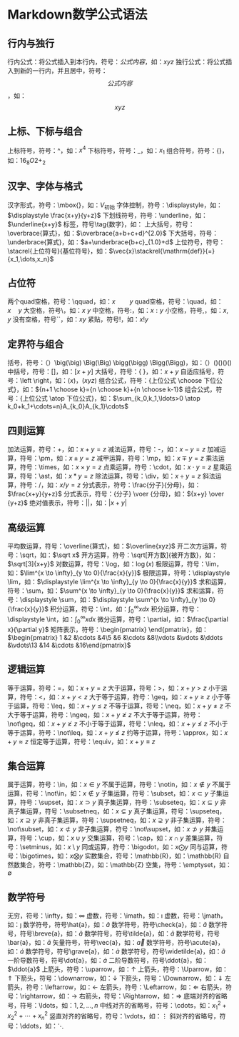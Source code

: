 # Markdown数学公式语法

## 行内与独行
行内公式：将公式插入到本行内，符号：$公式内容$，如：$xyz$
独行公式：将公式插入到新的一行内，并且居中，符号：$$公式内容$$，如：$$xyz$$

## 上标、下标与组合
上标符号，符号：^，如：$x^4$
下标符号，符号：_，如：$x_1$
组合符号，符号：{}，如：${16}_{8}O{2+}_{2}$

## 汉字、字体与格式
汉字形式，符号：\mbox{}，如：$V_{\mbox{初始}}$
字体控制，符号：\displaystyle，如：$\displaystyle \frac{x+y}{y+z}$
下划线符号，符号：\underline，如：$\underline{x+y}$
标签，符号\tag{数字}，如：$\tag{11}$
上大括号，符号：\overbrace{算式}，如：$\overbrace{a+b+c+d}^{2.0}$
下大括号，符号：\underbrace{算式}，如：$a+\underbrace{b+c}_{1.0}+d$
上位符号，符号：\stacrel{上位符号}{基位符号}，如：$\vec{x}\stackrel{\mathrm{def}}{=}{x_1,\dots,x_n}$

## 占位符
两个quad空格，符号：\qquad，如：$x \qquad y$
quad空格，符号：\quad，如：$x \quad y$
大空格，符号\，如：$x \ y$
中空格，符号\:，如：$x : y$
小空格，符号\,，如：$x , y$
没有空格，符号``，如：$xy$
紧贴，符号\!，如：$x ! y$

## 定界符与组合
括号，符号：（）\big(\big) \Big(\Big) \bigg(\bigg) \Bigg(\Bigg)，如：$（）\big(\big) \Big(\Big) \bigg(\bigg) \Bigg(\Bigg)$
中括号，符号：[]，如：$[x+y]$
大括号，符号：\{ \}，如：${x+y}$
自适应括号，符号：\left \right，如：$\left(x\right)$，$\left(x{yz}\right)$
组合公式，符号：{上位公式 \choose 下位公式}，如：${n+1 \choose k}={n \choose k}+{n \choose k-1}$
组合公式，符号：{上位公式 \atop 下位公式}，如：$\sum_{k_0,k_1,\ldots>0 \atop k_0+k_1+\cdots=n}A_{k_0}A_{k_1}\cdots$

## 四则运算
加法运算，符号：+，如：$x+y=z$
减法运算，符号：-，如：$x-y=z$
加减运算，符号：\pm，如：$x \pm y=z$
减甲运算，符号：\mp，如：$x \mp y=z$
乘法运算，符号：\times，如：$x \times y=z$
点乘运算，符号：\cdot，如：$x \cdot y=z$
星乘运算，符号：\ast，如：$x \ast y=z$
除法运算，符号：\div，如：$x \div y=z$
斜法运算，符号：/，如：$x/y=z$
分式表示，符号：\frac{分子}{分母}，如：$\frac{x+y}{y+z}$
分式表示，符号：{分子} \voer {分母}，如：${x+y} \over {y+z}$
绝对值表示，符号：||，如：$|x+y|$

## 高级运算
平均数运算，符号：\overline{算式}，如：$\overline{xyz}$
开二次方运算，符号：\sqrt，如：$\sqrt x$
开方运算，符号：\sqrt[开方数]{被开方数}，如：$\sqrt[3]{x+y}$
对数运算，符号：\log，如：$\log(x)$
极限运算，符号：\lim，如：$\lim^{x \to \infty}_{y \to 0}{\frac{x}{y}}$
极限运算，符号：\displaystyle \lim，如：$\displaystyle \lim^{x \to \infty}_{y \to 0}{\frac{x}{y}}$
求和运算，符号：\sum，如：$\sum^{x \to \infty}_{y \to 0}{\frac{x}{y}}$
求和运算，符号：\displaystyle \sum，如：$\displaystyle \sum^{x \to \infty}_{y \to 0}{\frac{x}{y}}$
积分运算，符号：\int，如：$\int^{\infty}_{0}{xdx}$
积分运算，符号：\displaystyle \int，如：$\displaystyle \int^{\infty}_{0}{xdx}$
微分运算，符号：\partial，如：$\frac{\partial x}{\partial y}$
矩阵表示，符号：\begin{pmatrix} \end{pmatrix}，如：$\begin{pmatrix} 1 &2 &\cdots &4\5 &6 &\cdots &8\\vdots &\vdots &\ddots &\vdots\13 &14 &\cdots &16\end{pmatrix}$

## 逻辑运算
等于运算，符号：=，如：$x+y=z$
大于运算，符号：>，如：$x+y>z$
小于运算，符号：<，如：$x+y<z$
大于等于运算，符号：\geq，如：$x+y \geq z$
小于等于运算，符号：\leq，如：$x+y \leq z$
不等于运算，符号：\neq，如：$x+y \neq z$
不大于等于运算，符号：\ngeq，如：$x+y \ngeq z$
不大于等于运算，符号：\not\geq，如：$x+y \not\geq z$
不小于等于运算，符号：\nleq，如：$x+y \nleq z$
不小于等于运算，符号：\not\leq，如：$x+y \not\leq z$
约等于运算，符号：\approx，如：$x+y \approx z$
恒定等于运算，符号：\equiv，如：$x+y \equiv z$

## 集合运算
属于运算，符号：\in，如：$x \in y$
不属于运算，符号：\notin，如：$x \notin y$
不属于运算，符号：\not\in，如：$x \not\in y$
子集运算，符号：\subset，如：$x \subset y$
子集运算，符号：\supset，如：$x \supset y$
真子集运算，符号：\subseteq，如：$x \subseteq y$
非真子集运算，符号：\subsetneq，如：$x \subsetneq y$
真子集运算，符号：\supseteq，如：$x \supseteq y$
非真子集运算，符号：\supsetneq，如：$x \supsetneq y$
非子集运算，符号：\not\subset，如：$x \not\subset y$
非子集运算，符号：\not\supset，如：$x \not\supset y$
并集运算，符号：\cup，如：$x \cup y$
交集运算，符号：\cap，如：$x \cap y$
差集运算，符号：\setminus，如：$x \setminus y$
同或运算，符号：\bigodot，如：$x \bigodot y$
同与运算，符号：\bigotimes，如：$x \bigotimes y$
实数集合，符号：\mathbb{R}，如：\mathbb{R}
自然数集合，符号：\mathbb{Z}，如：\mathbb{Z}
空集，符号：\emptyset，如：$\emptyset$

## 数学符号
无穷，符号：\infty，如：$\infty$
虚数，符号：\imath，如：$\imath$
虚数，符号：\jmath，如：$\jmath$
数学符号，符号\hat{a}，如：$\hat{a}$
数学符号，符号\check{a}，如：$\check{a}$
数学符号，符号\breve{a}，如：$\breve{a}$
数学符号，符号\tilde{a}，如：$\tilde{a}$
数学符号，符号\bar{a}，如：$\bar{a}$
矢量符号，符号\vec{a}，如：$\vec{a}$
数学符号，符号\acute{a}，如：$\acute{a}$
数学符号，符号\grave{a}，如：$\grave{a}$
数学符号，符号\widetilde{a}，如：$\widetilde{a}$
一阶导数符号，符号\dot{a}，如：$\dot{a}$
二阶导数符号，符号\ddot{a}，如：$\ddot{a}$
上箭头，符号：\uparrow，如：$\uparrow$
上箭头，符号：\Uparrow，如：$\Uparrow$
下箭头，符号：\downarrow，如：$\downarrow$
下箭头，符号：\Downarrow，如：$\Downarrow$
左箭头，符号：\leftarrow，如：$\leftarrow$
左箭头，符号：\Leftarrow，如：$\Leftarrow$
右箭头，符号：\rightarrow，如：$\rightarrow$
右箭头，符号：\Rightarrow，如：$\Rightarrow$
底端对齐的省略号，符号：\ldots，如：$1,2,\ldots,n$
中线对齐的省略号，符号：\cdots，如：$x_1^2 + x_2^2 + \cdots + x_n^2$
竖直对齐的省略号，符号：\vdots，如：$\vdots$
斜对齐的省略号，符号：\ddots，如：$\ddots$